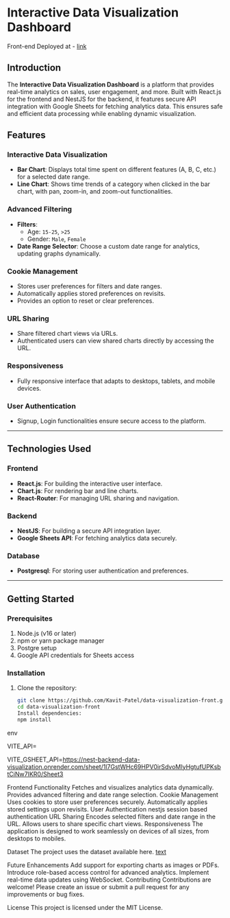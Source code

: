 # Interactive Data Visualization Dashboard

Front-end Deployed at - [link](https://data-visualization-front.vercel.app/)

## Introduction

The **Interactive Data Visualization Dashboard** is a platform that provides real-time analytics on sales, user engagement, and more. Built with React.js for the frontend and NestJS for the backend, it features secure API integration with Google Sheets for fetching analytics data. This ensures safe and efficient data processing while enabling dynamic visualization.

## Features

### Interactive Data Visualization

- **Bar Chart**: Displays total time spent on different features (A, B, C, etc.) for a selected date range.
- **Line Chart**: Shows time trends of a category when clicked in the bar chart, with pan, zoom-in, and zoom-out functionalities.

### Advanced Filtering

- **Filters**:
  - Age: `15-25`, `>25`
  - Gender: `Male`, `Female`
- **Date Range Selector**: Choose a custom date range for analytics, updating graphs dynamically.

### Cookie Management

- Stores user preferences for filters and date ranges.
- Automatically applies stored preferences on revisits.
- Provides an option to reset or clear preferences.

### URL Sharing

- Share filtered chart views via URLs.
- Authenticated users can view shared charts directly by accessing the URL.

### Responsiveness

- Fully responsive interface that adapts to desktops, tablets, and mobile devices.

### User Authentication

- Signup, Login functionalities ensure secure access to the platform.

---

## Technologies Used

### Frontend

- **React.js**: For building the interactive user interface.
- **Chart.js**: For rendering bar and line charts.
- **React-Router**: For managing URL sharing and navigation.

### Backend

- **NestJS**: For building a secure API integration layer.
- **Google Sheets API**: For fetching analytics data securely.

### Database

- **Postgresql**: For storing user authentication and preferences.

---

## Getting Started

### Prerequisites

1. Node.js (v16 or later)
2. npm or yarn package manager
3. Postgre setup
4. Google API credentials for Sheets access

### Installation

1. Clone the repository:
   ```bash
   git clone https://github.com/Kavit-Patel/data-visualization-front.git
   cd data-visualization-front
   Install dependencies:
   npm install
   ```

env

VITE_API=<Deployed Backend url>

VITE_GSHEET_API=https://nest-backend-data-visualization.onrender.com/sheet/1l7GstWHc69HPV0irSdvoMIyHgtufUPKsbtCiNw7IKR0/Sheet3

Frontend Functionality
Fetches and visualizes analytics data dynamically.
Provides advanced filtering and date range selection.
Cookie Management
Uses cookies to store user preferences securely.
Automatically applies stored settings upon revisits.
User Authentication
nestjs session based authentication
URL Sharing
Encodes selected filters and date range in the URL.
Allows users to share specific chart views.
Responsiveness
The application is designed to work seamlessly on devices of all sizes, from desktops to mobiles.

Dataset
The project uses the dataset available here.
[text](https://nest-backend-data-visualization.onrender.com/sheet/1l7GstWHc69HPV0irSdvoMIyHgtufUPKsbtCiNw7IKR0/Sheet3)

Future Enhancements
Add support for exporting charts as images or PDFs.
Introduce role-based access control for advanced analytics.
Implement real-time data updates using WebSocket.
Contributing
Contributions are welcome! Please create an issue or submit a pull request for any improvements or bug fixes.

License
This project is licensed under the MIT License.
